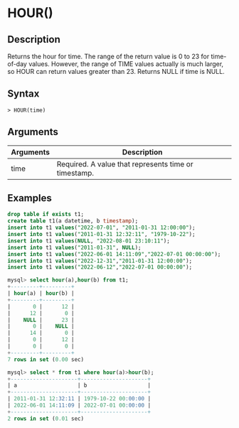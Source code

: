 # **HOUR()**

## **Description**

Returns the hour for time. The range of the return value is 0 to 23 for time-of-day values. However, the range of TIME values actually is much larger, so HOUR can return values greater than 23. Returns NULL if time is NULL.

## **Syntax**

```
> HOUR(time)
```

## **Arguments**

|  Arguments   | Description  |
|  ----  | ----  |
| time  | Required. A value that represents time or timestamp. |

## **Examples**

```sql
drop table if exists t1;
create table t1(a datetime, b timestamp);
insert into t1 values("2022-07-01", "2011-01-31 12:00:00");
insert into t1 values("2011-01-31 12:32:11", "1979-10-22");
insert into t1 values(NULL, "2022-08-01 23:10:11");
insert into t1 values("2011-01-31", NULL);
insert into t1 values("2022-06-01 14:11:09","2022-07-01 00:00:00");
insert into t1 values("2022-12-31","2011-01-31 12:00:00");
insert into t1 values("2022-06-12","2022-07-01 00:00:00");

mysql> select hour(a),hour(b) from t1;
+---------+---------+
| hour(a) | hour(b) |
+---------+---------+
|       0 |      12 |
|      12 |       0 |
|    NULL |      23 |
|       0 |    NULL |
|      14 |       0 |
|       0 |      12 |
|       0 |       0 |
+---------+---------+
7 rows in set (0.00 sec)

mysql> select * from t1 where hour(a)>hour(b);
+---------------------+---------------------+
| a                   | b                   |
+---------------------+---------------------+
| 2011-01-31 12:32:11 | 1979-10-22 00:00:00 |
| 2022-06-01 14:11:09 | 2022-07-01 00:00:00 |
+---------------------+---------------------+
2 rows in set (0.01 sec)
```
